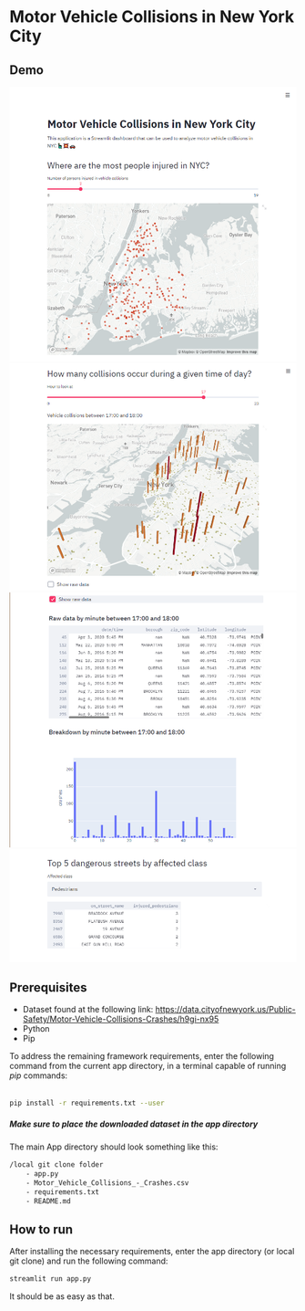 # Motor Vehicle Collisions in New York City

## Demo
<img src="demo_images/demo_1.PNG">
<img src="demo_images/demo_2.PNG">
<img src="demo_images/demo_3.PNG">
<img src="demo_images/demo_4.PNG">


## Prerequisites
* Dataset found at the following link: https://data.cityofnewyork.us/Public-Safety/Motor-Vehicle-Collisions-Crashes/h9gi-nx95
* Python
* Pip

To address the remaining framework requirements, enter the following command from the current app directory, in a terminal capable of running *pip* commands:


```bash

pip install -r requirements.txt --user

```

##### *Make sure to place the downloaded dataset in the app directory*

The main App directory should look something like this:
```
/local git clone folder
    - app.py
    - Motor_Vehicle_Collisions_-_Crashes.csv
    - requirements.txt
    - README.md

```

## How to run




After installing the necessary requirements, enter the app directory (or local git clone) and run the following command:

```bash
streamlit run app.py
```

It should be as easy as that.

